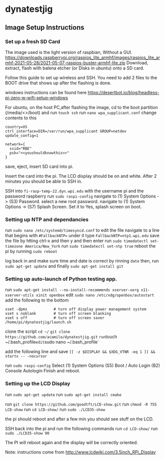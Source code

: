 # dynatestjig
## Image Setup Instructions
### Set up a fresh SD Card
The image used is the light version of raspbian, Without a GUI.
https://downloads.raspberrypi.org/raspios_lite_armhf/images/raspios_lite_armhf-2021-05-28/2021-05-07-raspios-buster-armhf-lite.zip
Download, extract, flash with balena etcher (or Disks in ubuntu) onto a SD card.

Follow this guide to set up wireless and SSH. You need to add 2 files to the BOOT drive that shows up after the flashing is done.


windows instructions can be found here 
https://desertbot.io/blog/headless-pi-zero-w-wifi-setup-windows

For ubuntu, on the host PC,after flashing the image, cd to the boot partition (/media/<<username>>/boot) and
run `touch ssh`
run `nano wpa_supplicant.conf`
change contents to this
```
country=US
ctrl_interface=DIR=/var/run/wpa_supplicant GROUP=netdev
update_config=1

network={
  ssid="RBE"
  psk="<<youshouldknowthis>>"
}
```
save, eject, insert SD card into pi.


Insert the card into the pi.
The LCD display should be on and white. After 2 minutes you should be able to SSH in.

SSH into `fi-rasp-temp-22.dyn.wpi.edu` with the username pi and the password raspberry
run `sudo raspi-config`
navigate to (1) System Options -> (S3) Password.
select a new root password.
navigate to (1) System Options -> (S7) Splash Screen.
Set it to Yes, splash screen on boot.

### Setting up NTP and dependancies
run `sudo nano /etc/systemd/timesyncd.conf` to edit the file
navigate to a line that begins with `#FallbackNTP=`
under it type
`FallbackNTP=ntp1.wpi.edu`
save the file by htting ctrl-x and then y and then enter
run `sudo timedatectl set-timezone America/New_York`
run `sudo timedatectl set-ntp true`
reboot the pi by running `sudo reboot`

log back in and make sure time and date is correct by rinning `date`
then, run `sudo apt-get update` and finally `sudo apt-get install git`
  
### Setting up auto-launch of Python testing app.
run `sudo apt-get install --no-install-recommends xserver-xorg x11-xserver-utils xinit openbox`
edit `sudo nano /etc/xdg/openbox/autostart`
add the following to the bottom
```
xset -dpms            # turn off display power management system
xset s noblank        # turn off screen blanking
xset s off            # turn off screen saver
/home/pi/dynatestjig/launch.sh
```

clone the script
`cd ~/`
`git clone https://github.com/acamilo/dynatestjig.git`
`
run `touch ~/.bash_profile`
edit `sudo nano ~/.bash_profile`

add the following line and save
`[[ -z $DISPLAY && $XDG_VTNR -eq 1 ]] && startx -- -nocursor`

run `sudo raspi-config`
Select (1) System Options (S5) Boot / Auto Login (B2) Console Autologin
Finish and reboot.

  

### Setting up the LCD Display

run `sudo apt-get update`
run `sudo apt-get install cmake`

run `git clone https://github.com/goodtft/LCD-show.git`
run `chmod -R 755 LCD-show`
run `cd LCD-show/`
run `sudo ./LCD35-show`

the pi should reboot and after a few min you should see stuff on the LCD.

SSH back into the pi and run the following commands
run `cd LCD-show/`
run `sudo ./LCD35-show 90`

The PI will reboot again and the display will be correctly oriented.

Note: instructions come from http://www.lcdwiki.com/3.5inch_RPi_Display




